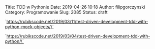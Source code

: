 Title: TDD w Pythonie
Date: 2019-04-26 10:18
Author: filipgorczynski
Category: Programowanie
Slug: 2085
Status: draft

\`https://rubikscode.net/2019/03/11/test-driven-development-tdd-with-python-mock-objects/\`

\`https://rubikscode.net/2019/03/04/test-driven-development-tdd-with-python/\`

 
